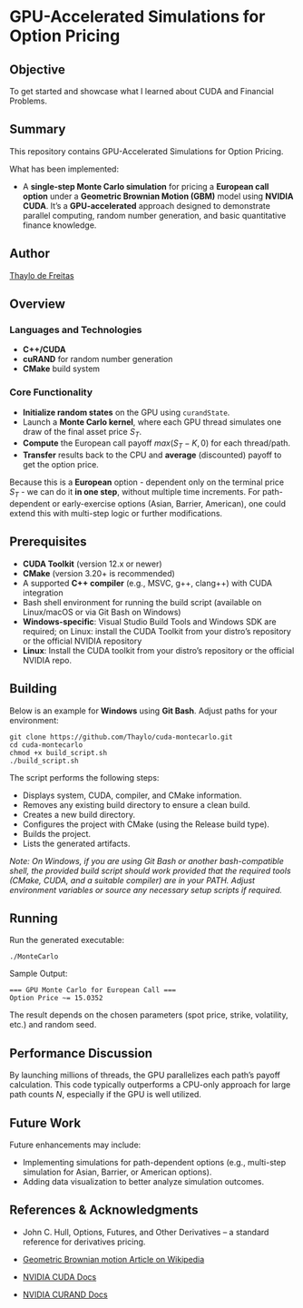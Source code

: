 # GPU-Accelerated Simulations for Option Pricing

## Objective

To get started and showcase what I learned about CUDA and Financial Problems.

## Summary

This repository contains GPU-Accelerated Simulations for Option Pricing.

What has been implemented:
- A **single-step Monte Carlo simulation** for pricing a **European call option** under a **Geometric Brownian Motion (GBM)** model using **NVIDIA CUDA**. It’s a **GPU-accelerated** approach designed to demonstrate parallel computing, random number generation, and basic quantitative finance knowledge.

## Author

[Thaylo de Freitas](https://www.linkedin.com/in/thaylo-freitas/)

## Overview

### Languages and Technologies
- **C++/CUDA**
- **cuRAND** for random number generation
- **CMake** build system

### Core Functionality
- **Initialize random states** on the GPU using `curandState`.
- Launch a **Monte Carlo kernel**, where each GPU thread simulates one draw of the final asset price $S_T$.
- **Compute** the European call payoff $max(S_T - K, 0)$ for each thread/path.
- **Transfer** results back to the CPU and **average** (discounted) payoff to get the option price.

Because this is a **European** option - dependent only on the terminal price $S_T$ - we can do it **in one step**, without multiple time increments. For path-dependent or early-exercise options (Asian, Barrier, American), one could extend this with multi-step logic or further modifications.

## Prerequisites

- **CUDA Toolkit** (version 12.x or newer)
- **CMake** (version 3.20+ is recommended)
- A supported **C++ compiler** (e.g., MSVC, g++, clang++) with CUDA integration
- Bash shell environment for running the build script (available on Linux/macOS or via Git Bash on Windows)
- **Windows-specific**: Visual Studio Build Tools and Windows SDK are required; on Linux: install the CUDA Toolkit from your distro’s repository or the official NVIDIA repository
- **Linux**: Install the CUDA toolkit from your distro’s repository or the official NVIDIA repo.

## Building

Below is an example for **Windows** using **Git Bash**. Adjust paths for your environment:


```
git clone https://github.com/Thaylo/cuda-montecarlo.git
cd cuda-montecarlo
chmod +x build_script.sh
./build_script.sh
```
The script performs the following steps:

- Displays system, CUDA, compiler, and CMake information.
- Removes any existing build directory to ensure a clean build.
- Creates a new build directory.
- Configures the project with CMake (using the Release build type).
- Builds the project.
- Lists the generated artifacts.

*Note:
On Windows, if you are using Git Bash or another bash-compatible shell, the provided build script should work provided that the required tools (CMake, CUDA, and a suitable compiler) are in your PATH. Adjust environment variables or source any necessary setup scripts if required.*

## Running

Run the generated executable:

```
./MonteCarlo
```

Sample Output:

```
=== GPU Monte Carlo for European Call ===
Option Price ~= 15.0352
```

The result depends on the chosen parameters (spot price, strike, volatility, etc.) and random seed.

## Performance Discussion

By launching millions of threads, the GPU parallelizes each path’s payoff calculation. This code typically outperforms a CPU-only approach for large path counts $N$, especially if the GPU is well utilized.

## Future Work

Future enhancements may include:

- Implementing simulations for path-dependent options (e.g., multi-step simulation for Asian, Barrier, or American options).
- Adding data visualization to better analyze simulation outcomes.

## References & Acknowledgments

- John C. Hull, Options, Futures, and Other Derivatives – a standard reference for derivatives pricing.

- [Geometric Brownian motion Article on Wikipedia](https://en.wikipedia.org/wiki/Geometric_Brownian_motion)  

- [NVIDIA CUDA Docs](https://docs.nvidia.com/cuda/index.html)  

- [NVIDIA CURAND Docs](https://docs.nvidia.com/cuda/curand/index.html)
